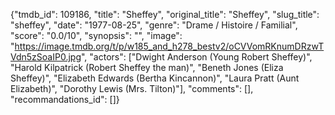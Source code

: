 {"tmdb_id": 109186, "title": "Sheffey", "original_title": "Sheffey", "slug_title": "sheffey", "date": "1977-08-25", "genre": "Drame / Histoire / Familial", "score": "0.0/10", "synopsis": "", "image": "https://image.tmdb.org/t/p/w185_and_h278_bestv2/oCVVomRKnumDRzwTVdn5zSoaIP0.jpg", "actors": ["Dwight Anderson (Young Robert Sheffey)", "Harold Kilpatrick (Robert Sheffey the man)", "Beneth Jones (Eliza Sheffey)", "Elizabeth Edwards (Bertha Kincannon)", "Laura Pratt (Aunt Elizabeth)", "Dorothy Lewis (Mrs. Tilton)"], "comments": [], "recommandations_id": []}